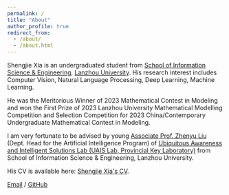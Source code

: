 ```yaml
---
permalink: /
title: "About"
author_profile: true
redirect_from: 
  - /about/
  - /about.html
---
```


Shengjie Xia is an undergraduated student from [School of Information Science & Engineering](https://xxxyen.lzu.edu.cn/), [Lanzhou University](https://en.lzu.edu.cn/). His research interest includes Computer Vision, Natural Language Processing, Deep Learning, Machine Learning.

He was the Meritorious Winner of 2023 Mathematical Contest in Modeling and won the First Prize of 2023 Lanzhou University Mathematical Modelling Competition and Selection Competition for 2023 China/Contemporary Undergraduate Mathematical Contest in Modeling.

I am very fortunate to be advised by young [Associate Prof. Zhenyu Liu](https://xxxy.lzu.edu.cn/shiziduiwu/jiaoshiduiwu/fujiaoshou/2020/0922/133067.html) (Dept. Head for the Artificial Intelligence Program) of [Ubiquitous Awareness and Intelligent Solutions Lab (UAIS Lab, Provincial Key Laboratory)](https://uais.lzu.edu.cn/en/) from School of Information Science & Engineering, Lanzhou University.
<!--
Here is [Prof. Liu's work](https://www.researchgate.net/profile/Zhenyu-Liu-12).
-->

His CV is available here: [Shengjie Xia's CV](http://xiashj2021.github.io/cv/).

[Email](mailto:xiashj21@lzu.edu.cn) / [GitHub](https://github.com/xiashj2021)
